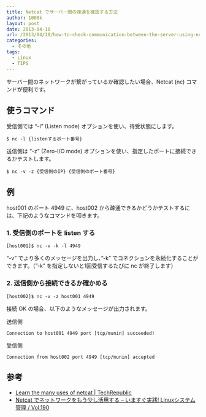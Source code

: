 ```yaml
---
title: Netcat でサーバー間の疎通を確認する方法
author: 1000k
layout: post
date: 2013-04-10
url: /2013/04/10/how-to-check-communication-between-the-server-using-netcat/
categories:
  - その他
tags:
  - Linux
  - TIPS
---
```

サーバー間のネットワークが繋がっているか確認したい場合、Netcat (nc) コマンドが便利です。

<!--more-->

## 使うコマンド

受信側では &#8220;-l&#8221; (Listen mode) オプションを使い、待受状態にします。

```
$ nc -l {listenするポート番号}
```


送信側は &#8220;-z&#8221; (Zero-I/O mode) オプションを使い、指定したポートに接続できるかテストします。

```
$ nc -v -z {受信側のIP} {受信側のポート番号}
```


## 例

host001 のポート 4949 に、host002 から疎通できるかどうかテストするには、下記のようなコマンドを叩きます。

### 1. 受信側のポートを listen する

```
[host001]$ nc -v -k -l 4949
```


&#8220;-v&#8221; でより多くのメッセージを出力し、&#8221;-k&#8221; でコネクションを永続化することができます。（&#8221;-k&#8221; を指定しないと1回受信するたびに nc が終了します）

### 2. 送信側から接続できるか確かめる

```
[host002]$ nc -v -z host001 4949
```


接続 OK の場合、以下のようなメッセージが出力されます。

送信側

```
Connection to host001 4949 port [tcp/munin] succeeded!
```


受信側

```
Connection from host002 port 4949 [tcp/munin] accepted
```


## 参考

  * <a href="http://www.techrepublic.com/article/learn-the-many-uses-of-netcat/5689982" onclick="_gaq.push(['_trackEvent', 'outbound-article', 'http://www.techrepublic.com/article/learn-the-many-uses-of-netcat/5689982', 'Learn the many uses of netcat | TechRepublic']);" >Learn the many uses of netcat | TechRepublic</a>
  * <a href="http://www.usupi.org/sysad/190.html" onclick="_gaq.push(['_trackEvent', 'outbound-article', 'http://www.usupi.org/sysad/190.html', 'Netcat でネットワークをもう少し活用する &#8211; いますぐ実践! Linuxシステム管理 / Vol.190']);" >Netcat でネットワークをもう少し活用する &#8211; いますぐ実践! Linuxシステム管理 / Vol.190</a>